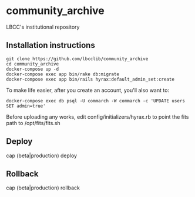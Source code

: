 # community_archive
LBCC's institutional repository

## Installation instructions

    git clone https://github.com/lbcclib/community_archive
    cd community_archive
    docker-compose up -d
    docker-compose exec app bin/rake db:migrate
    docker-compose exec app bin/rails hyrax:default_admin_set:create

To make life easier, after you create an account, you'll also want to:

    docker-compose exec db psql -U commarch -W commarch -c 'UPDATE users SET admin=true'
    
Before uploading any works, edit config/initializers/hyrax.rb to point the fits path to /opt/fits/fits.sh

## Deploy
cap (beta|production) deploy 

## Rollback
cap (beta|production) rollback
